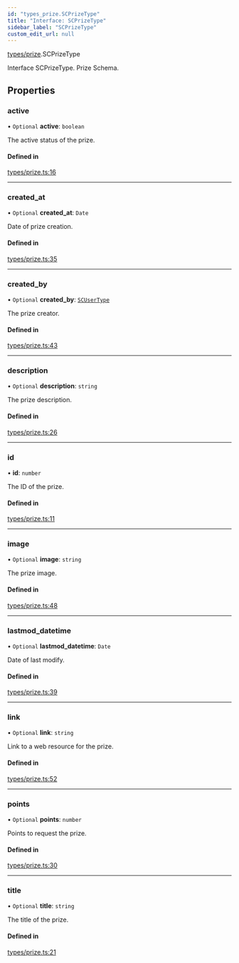 ```yaml
---
id: "types_prize.SCPrizeType"
title: "Interface: SCPrizeType"
sidebar_label: "SCPrizeType"
custom_edit_url: null
---
```


[types/prize](../modules/types_prize).SCPrizeType

Interface SCPrizeType.
Prize Schema.

## Properties

### active

• `Optional` **active**: `boolean`

The active status of the prize.

#### Defined in

[types/prize.ts:16](https://github.com/selfcommunity/community-ui/blob/7897031/packages/sc-core/src/types/prize.ts#L16)

___

### created\_at

• `Optional` **created\_at**: `Date`

Date of prize creation.

#### Defined in

[types/prize.ts:35](https://github.com/selfcommunity/community-ui/blob/7897031/packages/sc-core/src/types/prize.ts#L35)

___

### created\_by

• `Optional` **created\_by**: [`SCUserType`](types_user.SCUserType)

The prize creator.

#### Defined in

[types/prize.ts:43](https://github.com/selfcommunity/community-ui/blob/7897031/packages/sc-core/src/types/prize.ts#L43)

___

### description

• `Optional` **description**: `string`

The prize description.

#### Defined in

[types/prize.ts:26](https://github.com/selfcommunity/community-ui/blob/7897031/packages/sc-core/src/types/prize.ts#L26)

___

### id

• **id**: `number`

The ID of the prize.

#### Defined in

[types/prize.ts:11](https://github.com/selfcommunity/community-ui/blob/7897031/packages/sc-core/src/types/prize.ts#L11)

___

### image

• `Optional` **image**: `string`

The prize image.

#### Defined in

[types/prize.ts:48](https://github.com/selfcommunity/community-ui/blob/7897031/packages/sc-core/src/types/prize.ts#L48)

___

### lastmod\_datetime

• `Optional` **lastmod\_datetime**: `Date`

Date of last modify.

#### Defined in

[types/prize.ts:39](https://github.com/selfcommunity/community-ui/blob/7897031/packages/sc-core/src/types/prize.ts#L39)

___

### link

• `Optional` **link**: `string`

Link to a web resource for the prize.

#### Defined in

[types/prize.ts:52](https://github.com/selfcommunity/community-ui/blob/7897031/packages/sc-core/src/types/prize.ts#L52)

___

### points

• `Optional` **points**: `number`

Points to request the prize.

#### Defined in

[types/prize.ts:30](https://github.com/selfcommunity/community-ui/blob/7897031/packages/sc-core/src/types/prize.ts#L30)

___

### title

• `Optional` **title**: `string`

The title of the prize.

#### Defined in

[types/prize.ts:21](https://github.com/selfcommunity/community-ui/blob/7897031/packages/sc-core/src/types/prize.ts#L21)
